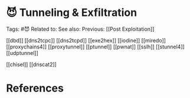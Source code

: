 # 😈 Tunneling & Exfiltration

Tags: #😈
Related to: 
See also: 
Previous: [[Post Exploitation]]

[[dbd]]
[[dns2tcpc]]
[[dns2tcpd]]
[[exe2hex]]
[[iodine]]
[[miredo]]
[[proxychains4]]
[[proxytunnel]]
[[ptunnel]]
[[pwnat]]
[[sslh]]
[[stunnel4]]
[[udptunnel]]

[[chisel]]
[[dnscat2]]

# References